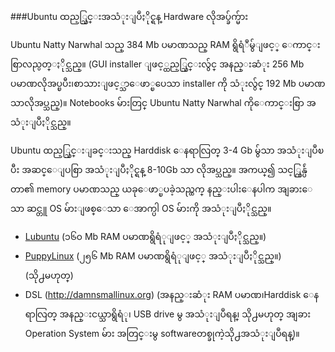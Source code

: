 ###Ubuntu ထည့္သြင္းအသံုးျပဳႏိုင္ရန္ Hardware လိုအပ္ခ်က္မ်ား

Ubuntu Natty Narwhal သည္ 384 Mb ပမာဏသည္ RAM ရွိရံဳမွ်ျဖင့္ ေကာင္းစြာလည္ပတ္ႏိုင္သည္။ (GUI installer ျဖင့္ထည့္သြင္းလွ်င္ အနည္းဆံုး 256 Mb ပမာဏလိုအပ္ၿပီး၊စာသားျဖင့္သာေဖာ္ၿပေသာ installer ကို သံုးလွ်င္ 192 Mb ပမာဏသာလိုအပ္သည္)။ Notebooks မ်ားတြင္ Ubuntu Natty Narwhal ကိုေကာင္းစြာ အသံုးျပဳႏိုင္သည္။

Ubuntu ထည့္သြင္းျခင္းသည္ Harddisk ေနရာလြတ္ 3-4 Gb မွ်သာ အသံုးျပဳၿပီး အဆင္ေျပစြာ အသံုးျပဳႏိုင္ရန္ 8-10Gb သာ လိုအပ္သည္။ အကယ္၍ သင့္ကြန္ပ်ဴတာ၏ memory ပမာဏသည္ ယခုေဖာ္ၿပခဲ့သည္ထက္ နည္းပါးေနပါက အျခားေသာ
ဆင္တူ OS မ်ားျဖစ္ေသာ ေအာက္ပါ OS မ်ားကို အသံုးျပဳႏိုင္သည္။    

- [Lubuntu](https://wiki.ubuntu.com/Lubuntu) (၁၆၀ Mb RAM ပမာဏရွိရံုျဖင့္ အသံုးျပဳႏိုင္သည္။)   
- [PuppyLinux](http://www.puppylinux.org/) (၂၅၆ Mb RAM ပမာဏရွိရံုျဖင့္ အသံုးျပဳႏိုင္သည္။)   
(သို႕မဟုတ္) 
- DSL
(http://damnsmallinux.org) (အနည္းဆံုး RAM ပမာဏ၊Harddisk ေနရာလြတ္ အနည္းငယ္သာရွိရံု၊ USB drive မွ အသံုးျပဳရန္၊ သို႕မဟုတ္ အျခား Operation System မ်ား အတြင္းမွ softwareတစ္ခုကဲ့သို႕အသံုးျပဳရန္)။
